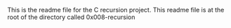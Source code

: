 This is the readme file for the C recursion project. This readme file is at the root of the directory called 0x008-recursion
